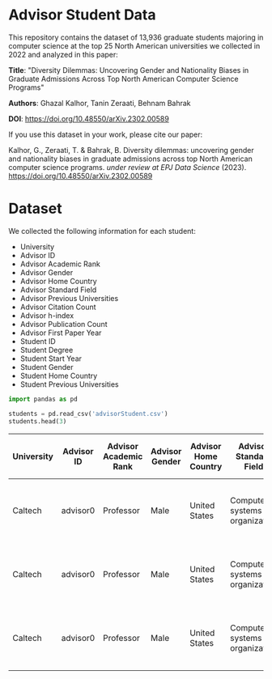 # Advisor Student Data

This repository contains the dataset of 13,936 graduate students majoring in computer science at the top 25 North American universities we collected in 2022 and analyzed in this paper:

**Title**: "Diversity Dilemmas: Uncovering Gender and Nationality Biases in Graduate Admissions Across Top North American Computer Science Programs"

**Authors**: Ghazal Kalhor, Tanin Zeraati, Behnam Bahrak

**DOI**: https://doi.org/10.48550/arXiv.2302.00589

If you use this dataset in your work, please cite our paper:

Kalhor, G., Zeraati, T. & Bahrak, B. Diversity dilemmas: uncovering gender and nationality biases in graduate admissions across top North American computer science programs. *under review at EPJ Data Science* (2023). https://doi.org/10.48550/arXiv.2302.00589

# Dataset

We collected the following information for each student:

* University
* Advisor ID
* Advisor Academic Rank
* Advisor Gender
* Advisor Home Country
* Advisor Standard Field
* Advisor Previous Universities
* Advisor Citation Count
* Advisor h-index
* Advisor Publication Count
* Advisor First Paper Year
* Student ID
* Student Degree
* Student Start Year
* Student Gender
* Student Home Country
* Student Previous Universities

```python
import pandas as pd

students = pd.read_csv('advisorStudent.csv')
students.head(3)
```

University|	Advisor ID|	Advisor Academic Rank|	Advisor Gender|	Advisor Home Country|	Advisor Standard Field|	Advisor Previous Universities|	Advisor Citation Count|	Advisor h-index|	Advisor Publication Count|	Advisor First Paper Year|	Student ID|	Student Degree|	Student Start Year|	Student Gender|	Student Home Country| Student Previous Universities|
|----|----|----|----|----|----|----|----|----|----|----|----|----|----|----|----|----|
|Caltech|	advisor0|	Professor|	Male|	United States|	Computer systems organization|	University of St. Thomas/University of California, Berkeley/University of California, Berkeley|	6798| 44| 307|	2002|	student0|	PhD| 2017|	Female|	United States|	Rice University|
|Caltech|	advisor0|	Professor|	Male|	United States|	Computer systems organization|	University of St. Thomas/University of California, Berkeley/University of California, Berkeley|	6798| 44| 307|	2002|	student1|	PhD| 2010|	Female|	China|	University of Science and Technology of China|
|Caltech|	advisor0|	Professor|	Male|	United States|	Computer systems organization|	University of St. Thomas/University of California, Berkeley/University of California, Berkeley|	6798| 44| 307|	2002|	student2|	PhD| 2017|	Female|	United States|	University of Nebraska - Lincoln|
